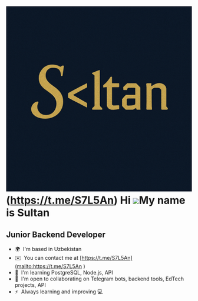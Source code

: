 ![Header](https://github.com/TheSultann/TheSultann/blob/main/assets/Sultan.png)(https://t.me/S7L5An)
Hi ![](https://user-images.githubusercontent.com/18350557/176309783-0785949b-9127-417c-8b55-ab5a4333674e.gif)My name is Sultan
==============================================================================================================================

Junior Backend Developer
------------------------

* 🌍  I'm based in Uzbekistan
* ✉️  You can contact me at [https://t.me/S7L5An](mailto:https://t.me/S7L5An )
* 🧠  I'm learning PostgreSQL, Node.js, API
* 🤝  I'm open to collaborating on Telegram bots, backend tools, EdTech projects, API
* ⚡  Always learning and improving 💻